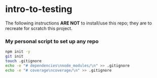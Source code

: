 # intro-to-testing

The following instructions **ARE NOT** to install/use this repo; they are to recreate for scratch this project.

### My personal script to set up any repo

```sh
npm init -y
git init
touch .gitignore
echo -e "# dependencies\nnode_modules/\n" >> .gitignore
echo -e "# coverage\ncoverage/\n" >> .gitignore
```
